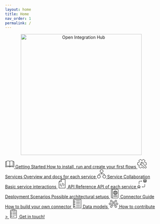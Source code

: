 ```yaml
---
layout: home
title: Home
nav_order: 1
permalink: /
---
```


<p align="center">
  <img src="https://raw.githubusercontent.com/openintegrationhub/openintegrationhub.github.io/master/assets/images/large-oih-vertikal-zentriert.png" alt="Open Integration Hub" width="400"/>
</p>


<div class="oih-docs-overview-container">
    <a class="item" href="https://openintegrationhub.github.io//docs/Getting%20Started/LocalInstallationGuide.html">
            <svg xmlns="http://www.w3.org/2000/svg" width="30" height="30" viewBox="0 0 30 30"><g fill="#0A0B09"><path d="M10 21.71c.988 0 3.532.28 5 .91v-15.61c-.805-.53-3.571-1.01-5-1.01-1.849 0-4.131.31-5 1v15.56c1.656-.8 4.378-.85 5-.85zm-5.5 2.29l-.186-.04c-.189-.07-.314-.26-.314-.46v-16.72c0-.13.048-.25.137-.34 1.304-1.37 5.113-1.44 5.863-1.44 1.237 0 4.914.44 5.862 1.44.089.09.138.21.138.34v16.72c0 .2-.125.39-.315.46-.189.08-.406.03-.548-.12-.554-.58-3.609-1.13-5.137-1.13-1.957 0-4.4.35-5.138 1.13-.097.1-.228.16-.362.16zM21 21.71c.988 0 3.532.28 5 .91v-15.61c-.805-.53-3.571-1.01-5-1.01-1.849 0-4.131.31-5 1v15.56c1.656-.8 4.378-.85 5-.85zm-5.5 2.29l-.186-.04c-.189-.07-.314-.26-.314-.46v-16.72c0-.13.048-.25.137-.34 1.304-1.37 5.113-1.44 5.863-1.44 1.237 0 4.914.44 5.862 1.44.089.09.138.21.138.34v16.72c0 .2-.125.39-.315.46-.189.08-.405.03-.548-.12-.554-.58-3.609-1.13-5.137-1.13-1.957 0-4.4.35-5.138 1.13-.097.1-.228.16-.362.16zM29.5 26l-.043-.01-11.093-.96c-.347.62-1.349.97-2.864.97-1.516 0-2.518-.35-2.865-.97l-11.092.96c-.129.02-.278-.03-.381-.13-.104-.09-.162-.22-.162-.36v-17.51c0-.24.169-.44.402-.49l2.5-.49c.271-.06.534.12.588.39.054.27-.122.53-.393.59l-2.097.41v16.55l10.957-.95c.131-.01.277.03.381.13.103.09.162.23.162.37 0 .17.587.5 2 .5s2-.33 2-.5c0-.14.058-.28.162-.37.103-.1.25-.14.381-.13l10.957.95v-16.55l-2.098-.41c-.271-.06-.446-.32-.393-.59.054-.27.324-.45.588-.39l2.5.49c.234.05.403.25.403.49v17.51c0 .14-.059.27-.162.36-.093.09-.213.14-.338.14M13 25c-.277 0-.5-.23-.5-.5v-1.5c0-.28.223-.5.5-.5.276 0 .5.22.5.5v1.5c0 .27-.224.5-.5.5m5 0c-.277 0-.5-.23-.5-.5v-2c0-.28.223-.5.5-.5.276 0 .5.22.5.5v2c0 .27-.224.5-.5.5"/></g></svg>
        <span class="title">Getting Started</span>
        <span class="description">How to install, run and create your first flows</span>
    </a>
    <a class="item" href="https://openintegrationhub.github.io//docs/Services/Services.html">
            <svg xmlns="http://www.w3.org/2000/svg" width="30" height="30" viewBox="0 0 30 30"><g fill="#0A0B09"><path d="M16.737 19.984c.131 0 .258.06.353.15l8.237 8.24c.4.4.954.63 1.52.63h.003c1.185 0 2.15-.97 2.15-2.15 0-.58-.224-1.12-.63-1.53l-6.756-6.75c-.942-.94-1.44-2.03-1.611-3.52l-.019-.16c-.117-1.05-.238-2.13-1.394-3.26-1.08-1.07-2.339-1.61-3.53-1.63-.895.01-1.76.26-2.535.73l3.482 2.09c.15.09.243.25.243.43 0 1.73-.963 3.29-2.513 4.06l-.264.13c-.154.08-.334.07-.481-.01l-2.966-1.79c.111 1.12.584 2.16 1.369 3 .979 1.04 2.303 1.61 3.73 1.61.452 0 .919-.08 1.468-.24l.144-.03zm10.113 10.02h-.003c-.841 0-1.632-.33-2.227-.93l-8.03-8.03c-.525.14-.997.21-1.465.21-1.68 0-3.305-.7-4.457-1.93-1.169-1.24-1.758-2.86-1.658-4.57.011-.18.116-.34.276-.42.153-.07.359-.08.507.01l3.479 2.09.018-.01c1.126-.57 1.854-1.66 1.949-2.9l-3.887-2.33c-.14-.08-.23-.23-.242-.39-.011-.17.058-.32.186-.43 1.092-.88 2.39-1.36 3.751-1.37 1.455-.03 2.973.66 4.246 1.91 1.407 1.39 1.561 2.76 1.685 3.86l.018.17c.144 1.25.553 2.15 1.325 2.92l6.756 6.76c.595.59.923 1.38.923 2.22 0 1.74-1.413 3.16-3.15 3.16zM10.625 30.004c-.206 0-.417-.06-.611-.16l-5.029-2.99c-.524-.3-.752-.94-.53-1.52l1.353-3.46c-.502-.72-.901-1.42-1.21-2.14l-3.562-.52c-.587-.08-1.036-.61-1.036-1.23v-5.96c0-.63.449-1.15 1.046-1.23l3.552-.52c.319-.75.724-1.46 1.209-2.14l-1.351-3.46c-.208-.59.027-1.24.54-1.53l5.007-2.97c.55-.31 1.209-.18 1.58.3l2.22 2.92c.9-.1 1.494-.1 2.393 0l2.219-2.91c.379-.5 1.06-.63 1.586-.31l5.012 2.98c.525.29.753.94.532 1.52l-1.353 3.46c.502.72.899 1.42 1.209 2.14l3.563.52c.586.08 1.036.6 1.036 1.23v5.96c0 .62-.45 1.15-1.045 1.23l-2.455.36c-.272.03-.528-.15-.568-.42-.04-.28.149-.53.422-.57l2.464-.36c.105-.02.182-.12.182-.24v-5.96c0-.12-.076-.22-.172-.24l-3.853-.56c-.177-.03-.325-.15-.391-.31-.323-.81-.767-1.6-1.361-2.41-.1-.14-.124-.32-.062-.48l1.45-3.71c.043-.11.002-.24-.097-.29l-5.029-2.99c-.109-.07-.219-.02-.275.05l-2.391 3.15c-.109.14-.285.21-.462.19-1.067-.14-1.647-.14-2.715 0-.175.02-.353-.05-.461-.19l-2.393-3.15c-.065-.08-.183-.1-.286-.04l-5.006 2.97c-.111.06-.139.21-.102.31l1.444 3.7c.063.16.038.34-.065.48-.566.76-1.022 1.57-1.357 2.41-.066.16-.215.28-.391.31l-3.843.56c-.107.02-.182.12-.182.24v5.96c0 .12.074.22.173.24l3.851.56c.177.03.326.15.392.31.322.81.767 1.6 1.36 2.41.101.14.124.32.062.48l-1.45 3.71c-.043.11-.002.24.097.29l5.028 2.99c.093.05.211.03.277-.05l2.391-3.15c.108-.14.287-.22.461-.19.774.1 1.942.1 2.715 0 .176-.03.353.05.462.19l2.392 3.15c.065.08.185.1.285.04l1.441-.85c.237-.14.544-.07.685.17.141.24.063.55-.175.69l-1.451.86c-.55.31-1.21.18-1.579-.3l-2.221-2.92c-.692.07-1.7.07-2.393 0l-2.219 2.91c-.237.31-.593.48-.959.48"/></g></svg>
            <span class="title">Services</span>
            <span class="description">Overview and docs for each service</span>
    </a>
    <a class="item" href="https://openintegrationhub.github.io//docs/Service%20Collaboration/ServiceCollaborationOverview.html">
            <svg xmlns="http://www.w3.org/2000/svg" width="30" height="30" viewBox="0 0 30 30"><g fill="#000"><path d="M15.5 16c-.28 0-.5-.22-.5-.5v-4c0-.27.22-.5.5-.5s.5.23.5.5v4c0 .28-.22.5-.5.5"/><path d="M24.5 20c-.28 0-.5-.22-.5-.5v-1.5c0-1.1-.9-2-2-2h-13c-1.1 0-2 .9-2 2v1.5c0 .28-.22.5-.5.5s-.5-.22-.5-.5v-1.5c0-1.65 1.35-3 3-3h13c1.65 0 3 1.35 3 3v1.5c0 .28-.22.5-.5.5m-9-18c-2.48 0-4.5 2.02-4.5 4.5s2.02 4.5 4.5 4.5 4.5-2.02 4.5-4.5-2.02-4.5-4.5-4.5zm0 10c-3.03 0-5.5-2.46-5.5-5.5 0-3.03 2.47-5.5 5.5-5.5s5.5 2.47 5.5 5.5c0 3.04-2.47 5.5-5.5 5.5zM6.5 20c-2.48 0-4.5 2.02-4.5 4.5s2.02 4.5 4.5 4.5 4.5-2.02 4.5-4.5-2.02-4.5-4.5-4.5zm0 10c-3.03 0-5.5-2.46-5.5-5.5 0-3.03 2.47-5.5 5.5-5.5s5.5 2.47 5.5 5.5c0 3.04-2.47 5.5-5.5 5.5zm18-10c-2.48 0-4.5 2.02-4.5 4.5s2.02 4.5 4.5 4.5 4.5-2.02 4.5-4.5-2.02-4.5-4.5-4.5zm0 10c-3.03 0-5.5-2.46-5.5-5.5 0-3.03 2.47-5.5 5.5-5.5s5.5 2.47 5.5 5.5c0 3.04-2.47 5.5-5.5 5.5z"/></g></svg>
            <span class="title">Service Collaboration</span>
            <span class="description">Basic service interactions</span>
    </a>
    <a class="item" href="https://openintegrationhub.github.io//docs/API%20Reference/APIReferenceOverview.html">
            <svg xmlns="http://www.w3.org/2000/svg" width="30" height="30" viewBox="0 0 30 30"><g fill="#000"><path d="M10.364 23c-.18 0-.352-.101-.439-.276l-1.958-4c-.069-.141-.069-.307 0-.448l1.958-4c.121-.247.415-.346.657-.223.242.123.34.424.219.671l-1.848 3.776 1.848 3.776c.12.247.023.548-.219.671-.07.036-.145.053-.218.053m2.447 2l-.155-.026c-.256-.087-.395-.37-.309-.632l3.916-12c.085-.262.36-.405.619-.316.256.087.395.37.309.632l-3.916 12c-.069.21-.259.342-.464.342m6.363-2c-.073 0-.148-.017-.218-.053-.242-.123-.34-.424-.219-.671l1.848-3.776-1.848-3.776c-.12-.247-.023-.548.219-.671s.535-.024.657.223l1.958 4c.069.141.069.307 0 .448l-1.958 4c-.086.175-.258.276-.439.276"/><path d="M4.979 29h19.579v-28h-12.034l-7.545 7.707v20.293zm20.068 1h-20.558c-.27 0-.489-.224-.489-.5v-21c0-.133.052-.26.143-.354l7.832-8c.092-.093.216-.146.347-.146h12.726c.27 0 .489.224.489.5v29c0 .276-.219.5-.489.5zM12.321 9h-7.832c-.27 0-.489-.224-.489-.5s.219-.5.489-.5h7.342v-7.5c0-.276.219-.5.489-.5s.489.224.489.5v8c0 .276-.219.5-.489.5"/></g></svg>
        <span class="title">API Reference</span>
        <span class="description">API of each service</span>
    </a>
    <a class="item" href="#">
        <svg xmlns="http://www.w3.org/2000/svg" width="30" height="30" viewBox="0 0 30 30"><g fill="#0A0B09"><path d="M5.501 16c-.277 0-.5-.23-.5-.5v-7c0-1.38 1.121-2.5 2.5-2.5h5.793l-.147-.15c-.098-.1-.146-.23-.146-.35 0-.13.048-.26.146-.36.195-.19.512-.19.707 0l1 1h.002l.001.01c.088.09.136.2.143.32l-.003.09c-.011.09-.05.18-.115.26h-.001l-.03.03-.997 1c-.195.2-.512.2-.707 0-.195-.2-.195-.51 0-.71l.147-.14h-5.793c-.828 0-1.5.67-1.5 1.5v7c0 .27-.224.5-.5.5m11 11c-.128 0-.256-.05-.354-.15l-1-1h-.003c-.088-.09-.136-.21-.142-.32v-.01l.002-.08c.011-.1.05-.19.115-.27h.001l.03-.03.997-1c.195-.19.512-.19.707 0 .195.2.195.51 0 .71l-.146.15h5.793c.827 0 1.5-.68 1.5-1.5v-7c0-.28.223-.5.5-.5.276 0 .5.22.5.5v7c0 1.38-1.122 2.5-2.5 2.5h-5.793l.146.14c.098.1.147.23.147.36 0 .12-.049.25-.147.35-.098.1-.225.15-.353.15m8.5-26c-2.442 0-4 .89-4 1.5s1.558 1.5 4 1.5c2.441 0 4-.89 4-1.5s-1.559-1.5-4-1.5zm0 4c-2.851 0-5-1.08-5-2.5 0-1.43 2.149-2.5 5-2.5 2.85 0 5 1.07 5 2.5 0 1.42-2.15 2.5-5 2.5zM25.001 7c-2.851 0-5-1.08-5-2.5 0-.28.223-.5.5-.5.276 0 .5.22.5.5 0 .61 1.558 1.5 4 1.5 2.441 0 4-.89 4-1.5 0-.28.223-.5.5-.5.276 0 .5.22.5.5 0 1.42-2.15 2.5-5 2.5M25.001 9c-2.851 0-5-1.08-5-2.5 0-.28.223-.5.5-.5.276 0 .5.22.5.5 0 .61 1.558 1.5 4 1.5 2.441 0 4-.89 4-1.5 0-.28.223-.5.5-.5.276 0 .5.22.5.5 0 1.42-2.15 2.5-5 2.5"/><path d="M25.001 11c-2.851 0-5-1.08-5-2.5v-6c0-.28.223-.5.5-.5.276 0 .5.22.5.5v6c0 .61 1.558 1.5 4 1.5 2.441 0 4-.89 4-1.5v-6c0-.28.223-.5.5-.5.276 0 .5.22.5.5v6c0 1.42-2.15 2.5-5 2.5m-18 18h1v-4.5c0-.24.166-.44.388-.49l-3.388-3.77-3.389 3.77c.223.05.389.25.389.49v4.5h1v-3.5c0-.28.223-.5.5-.5h3c.276 0 .5.22.5.5v3.5zm1.5 1h-2c-.277 0-.5-.23-.5-.5v-3.5h-2v3.5c0 .27-.224.5-.5.5h-2c-.277 0-.5-.23-.5-.5v-4.5h-.5c-.198 0-.377-.12-.457-.3-.081-.18-.047-.39.085-.54l4.5-5c.189-.21.554-.21.743 0l4.5 5c.133.15.166.36.085.54-.08.18-.259.3-.456.3h-.5v4.5c0 .27-.224.5-.5.5z"/></g></svg>
        <span class="title">Deployment Scenarios</span>
        <span class="description">Possible architectural setups</span>
    </a>
    <a class="item" href="https://openintegrationhub.github.io//docs/Connectors/ConnectorBasics.html">
        <svg xmlns="http://www.w3.org/2000/svg" width="30" height="30" viewBox="0 0 30 30"><g fill="#0A0B09"><path d="M5.97 1c-1.09 0-1.97.88-1.97 1.97v24.06c0 1.08.88 1.97 1.97 1.97h18.06c1.09 0 1.97-.89 1.97-1.97v-24.06c0-1.09-.88-1.97-1.97-1.97h-18.06zm18.06 29h-18.06c-1.64 0-2.97-1.34-2.97-2.97v-24.06c0-1.64 1.33-2.97 2.97-2.97h18.06c1.64 0 2.97 1.33 2.97 2.97v24.06c0 1.63-1.33 2.97-2.97 2.97zM7.5 30c-.28 0-.5-.23-.5-.5v-29c0-.28.22-.5.5-.5s.5.22.5.5v29c0 .27-.22.5-.5.5m9.5-24c-3.31 0-6 2.69-6 6s2.69 6 6 6 6-2.69 6-6-2.69-6-6-6zm0 13c-3.86 0-7-3.14-7-7s3.14-7 7-7 7 3.14 7 7-3.14 7-7 7zM17 6c-.84 0-2 2.28-2 6 0 3.71 1.16 6 2 6 .83 0 2-2.29 2-6 0-3.72-1.17-6-2-6zm0 13c-1.95 0-3-3.61-3-7 0-3.4 1.05-7 3-7s3 3.6 3 7c0 3.39-1.05 7-3 7zM23 10h-12c-.28 0-.5-.23-.5-.5 0-.28.22-.5.5-.5h12c.28 0 .5.22.5.5 0 .27-.22.5-.5.5m0 5h-12c-.28 0-.5-.23-.5-.5 0-.28.22-.5.5-.5h12c.28 0 .5.22.5.5 0 .27-.22.5-.5.5m.5 7h-13c-.28 0-.5-.23-.5-.5 0-.28.22-.5.5-.5h13c.28 0 .5.22.5.5 0 .27-.22.5-.5.5m0 3h-13c-.28 0-.5-.23-.5-.5 0-.28.22-.5.5-.5h13c.28 0 .5.22.5.5 0 .27-.22.5-.5.5"/></g></svg>
        <span class="title">Connector Guide</span>
        <span class="description">How to build your own connector</span>
    </a>
    <a class="item" href="https://openintegrationhub.github.io//docs/Data%20Models/DataModelBasics.html">
            <svg xmlns="http://www.w3.org/2000/svg" width="30" height="30" viewBox="0 0 30 30"><g fill="#0A0B09"><path d="M24.5 6h-12c-.277 0-.5-.23-.5-.5 0-.28.223-.5.5-.5h12c.276 0 .5.22.5.5 0 .27-.224.5-.5.5m0 5h-12c-.277 0-.5-.23-.5-.5 0-.28.223-.5.5-.5h12c.276 0 .5.22.5.5 0 .27-.224.5-.5.5m0 5h-12c-.277 0-.5-.23-.5-.5 0-.28.223-.5.5-.5h12c.276 0 .5.22.5.5 0 .27-.224.5-.5.5m0 5h-12c-.277 0-.5-.23-.5-.5 0-.28.223-.5.5-.5h12c.276 0 .5.22.5.5 0 .27-.224.5-.5.5m0 5h-12c-.277 0-.5-.23-.5-.5 0-.28.223-.5.5-.5h12c.276 0 .5.22.5.5 0 .27-.224.5-.5.5"/><path d="M4.755 1c-.417 0-.755.34-.755.75v26.49c0 .42.338.76.755.76h22.489c.417 0 .756-.34.756-.76v-26.49c0-.41-.339-.75-.756-.75h-22.489zm22.489 29h-22.489c-.967 0-1.755-.79-1.755-1.76v-26.49c0-.97.788-1.75 1.755-1.75h22.489c.968 0 1.756.78 1.756 1.75v26.49c0 .97-.788 1.76-1.756 1.76zM6.5 19h-4c-.277 0-.5-.23-.5-.5 0-.28.223-.5.5-.5h4c.276 0 .5.22.5.5 0 .27-.224.5-.5.5m0 6h-4c-.277 0-.5-.23-.5-.5 0-.28.223-.5.5-.5h4c.276 0 .5.22.5.5 0 .27-.224.5-.5.5m0-12h-4c-.277 0-.5-.23-.5-.5 0-.28.223-.5.5-.5h4c.276 0 .5.22.5.5 0 .27-.224.5-.5.5m0-6h-4c-.277 0-.5-.23-.5-.5 0-.28.223-.5.5-.5h4c.276 0 .5.22.5.5 0 .27-.224.5-.5.5"/><path d="M7.5 6c-.276 0-.5.22-.5.5 0 .27.224.5.5.5.275 0 .5-.23.5-.5 0-.28-.225-.5-.5-.5zm0 2c-.828 0-1.5-.68-1.5-1.5 0-.83.672-1.5 1.5-1.5.827 0 1.5.67 1.5 1.5 0 .82-.673 1.5-1.5 1.5zm0 4c-.276 0-.5.22-.5.5 0 .27.224.5.5.5.275 0 .5-.23.5-.5 0-.28-.225-.5-.5-.5zm0 2c-.828 0-1.5-.68-1.5-1.5 0-.83.672-1.5 1.5-1.5.827 0 1.5.67 1.5 1.5 0 .82-.673 1.5-1.5 1.5zm0 4c-.276 0-.5.22-.5.5 0 .27.224.5.5.5.275 0 .5-.23.5-.5 0-.28-.225-.5-.5-.5zm0 2c-.828 0-1.5-.68-1.5-1.5 0-.83.672-1.5 1.5-1.5.827 0 1.5.67 1.5 1.5 0 .82-.673 1.5-1.5 1.5zm0 4c-.276 0-.5.22-.5.5 0 .27.224.5.5.5.275 0 .5-.23.5-.5 0-.28-.225-.5-.5-.5zm0 2c-.828 0-1.5-.68-1.5-1.5 0-.83.672-1.5 1.5-1.5.827 0 1.5.67 1.5 1.5 0 .82-.673 1.5-1.5 1.5z"/></g></svg>
        <span class="title">Data models</span>
    </a>
    <a class="item" href="https://openintegrationhub.github.io//docs/Contributing/ContributionGuidelines.html">
        <svg xmlns="http://www.w3.org/2000/svg" width="30" height="30" viewBox="0 0 30 30"><g fill="#000"><path d="M10.026 19h9.948c-.272-2.59-2.602-5-4.974-5-2.372 0-4.702 2.41-4.974 5zm10.474 1h-11c-.276 0-.5-.22-.5-.5 0-3.34 2.916-6.5 6-6.5s6 3.16 6 6.5c0 .28-.224.5-.5.5zM15 9c-1.103 0-2 .9-2 2 0 1.11.897 2 2 2s2-.89 2-2c0-1.1-.897-2-2-2zm0 5c-1.654 0-3-1.34-3-3 0-1.65 1.346-3 3-3s3 1.35 3 3c0 1.66-1.346 3-3 3zm-4-3.5c-.128 0-.256-.05-.354-.14l-1-1c-.195-.2-.195-.52 0-.71.196-.2.512-.2.708 0l1 1c.195.19.195.51 0 .71-.098.09-.226.14-.354.14m-2.5 5.5h-2c-.276 0-.5-.22-.5-.5 0-.27.224-.5.5-.5h2c.276 0 .5.23.5.5 0 .28-.224.5-.5.5m1.5 6.5c-.128 0-.256-.05-.354-.14-.195-.2-.195-.52 0-.71l1-1c.196-.2.512-.2.708 0 .195.19.195.51 0 .71l-1 1c-.098.09-.226.14-.354.14M7.5 4c-1.378 0-2.5 1.12-2.5 2.5s1.122 2.5 2.5 2.5 2.5-1.12 2.5-2.5-1.122-2.5-2.5-2.5zm0 6c-1.93 0-3.5-1.57-3.5-3.5s1.57-3.5 3.5-3.5 3.5 1.57 3.5 3.5-1.57 3.5-3.5 3.5zm0 12c-1.378 0-2.5 1.12-2.5 2.5s1.122 2.5 2.5 2.5 2.5-1.12 2.5-2.5-1.122-2.5-2.5-2.5zm0 6c-1.93 0-3.5-1.57-3.5-3.5s1.57-3.5 3.5-3.5 3.5 1.57 3.5 3.5-1.57 3.5-3.5 3.5zm-4-15c-1.378 0-2.5 1.12-2.5 2.5s1.122 2.5 2.5 2.5 2.5-1.12 2.5-2.5-1.122-2.5-2.5-2.5zm0 6c-1.93 0-3.5-1.57-3.5-3.5s1.57-3.5 3.5-3.5 3.5 1.57 3.5 3.5-1.57 3.5-3.5 3.5zm15.5-8.5c-.128 0-.256-.05-.354-.14-.195-.2-.195-.52 0-.71l1-1c.196-.2.512-.2.708 0 .195.19.195.51 0 .71l-1 1c-.098.09-.226.14-.354.14m4.5 5.5h-2c-.276 0-.5-.22-.5-.5 0-.27.224-.5.5-.5h2c.276 0 .5.23.5.5 0 .28-.224.5-.5.5m-3.5 6.5c-.128 0-.256-.05-.354-.14l-1-1c-.195-.2-.195-.52 0-.71.196-.2.512-.2.708 0l1 1c.195.19.195.51 0 .71-.098.09-.226.14-.354.14"/><path d="M22.5 4c-1.378 0-2.5 1.12-2.5 2.5s1.122 2.5 2.5 2.5 2.5-1.12 2.5-2.5-1.122-2.5-2.5-2.5zm0 6c-1.93 0-3.5-1.57-3.5-3.5s1.57-3.5 3.5-3.5 3.5 1.57 3.5 3.5-1.57 3.5-3.5 3.5zm0 12c-1.378 0-2.5 1.12-2.5 2.5s1.122 2.5 2.5 2.5 2.5-1.12 2.5-2.5-1.122-2.5-2.5-2.5zm0 6c-1.93 0-3.5-1.57-3.5-3.5s1.57-3.5 3.5-3.5 3.5 1.57 3.5 3.5-1.57 3.5-3.5 3.5zm4-15c-1.378 0-2.5 1.12-2.5 2.5s1.122 2.5 2.5 2.5 2.5-1.12 2.5-2.5-1.122-2.5-2.5-2.5zm0 6c-1.93 0-3.5-1.57-3.5-3.5s1.57-3.5 3.5-3.5 3.5 1.57 3.5 3.5-1.57 3.5-3.5 3.5z"/></g></svg>
        <span class="title">How to contribute</span>
    </a>
    <a class="item" href=<a href="mailto:info@cloudecosystem.org">>
            <svg xmlns="http://www.w3.org/2000/svg" width="30" height="30" viewBox="0 0 30 30"><g fill="#000"><path d="M23.091 10h-11.748c-.27 0-.489-.224-.489-.5s.219-.5.489-.5h11.748c.27 0 .489.224.489.5s-.219.5-.489.5m-15.664-1c-.27 0-.489.225-.489.5s.219.5.489.5.489-.225.489-.5-.219-.5-.489-.5m0 2c-.81 0-1.468-.673-1.468-1.5s.659-1.5 1.468-1.5c.81 0 1.468.673 1.468 1.5s-.659 1.5-1.468 1.5m15.664 4h-11.748c-.27 0-.489-.224-.489-.5s.219-.5.489-.5h11.748c.27 0 .489.224.489.5s-.219.5-.489.5m-15.664-1c-.27 0-.489.225-.489.5s.219.5.489.5.489-.225.489-.5-.219-.5-.489-.5m0 2c-.81 0-1.468-.673-1.468-1.5s.659-1.5 1.468-1.5c.81 0 1.468.673 1.468 1.5s-.659 1.5-1.468 1.5m15.664 4h-11.748c-.27 0-.489-.224-.489-.5s.219-.5.489-.5h11.748c.27 0 .489.224.489.5s-.219.5-.489.5m-15.664-1c-.27 0-.489.225-.489.5s.219.5.489.5.489-.225.489-.5-.219-.5-.489-.5m0 2c-.81 0-1.468-.673-1.468-1.5s.659-1.5 1.468-1.5c.81 0 1.468.673 1.468 1.5s-.659 1.5-1.468 1.5m9.79 4h-5.874c-.27 0-.489-.224-.489-.5s.219-.5.489-.5h5.874c.27 0 .489.224.489.5s-.219.5-.489.5m-9.79-1c-.27 0-.489.225-.489.5s.219.5.489.5.489-.225.489-.5-.219-.5-.489-.5m0 2c-.81 0-1.468-.673-1.468-1.5s.659-1.5 1.468-1.5c.81 0 1.468.673 1.468 1.5s-.659 1.5-1.468 1.5M23.839 30h-18.14c-.937 0-1.7-.78-1.7-1.738v-23.524c0-.958.763-1.738 1.7-1.738h3.628c.27 0 .489.224.489.5s-.219.5-.489.5h-3.628c-.397 0-.721.331-.721.738v23.524c0 .407.323.738.721.738h18.14c.396 0 .72-.331.72-.738v-23.524c0-.407-.323-.738-.72-.738h-3.628c-.27 0-.489-.224-.489-.5s.219-.5.489-.5h3.628c.937 0 1.699.78 1.699 1.738v23.524c0 .958-.762 1.738-1.699 1.738"/><path d="M9.874 4h9.79v-.5c0-.827-.659-1.5-1.468-1.5h-2.048c-.207 0-.392-.133-.461-.333-.139-.398-.508-.667-.917-.667-.409 0-.778.269-.917.667-.07.2-.255.333-.461.333h-2.048c-.81 0-1.468.673-1.468 1.5v.5zm10.279 1h-10.769c-.27 0-.489-.224-.489-.5v-1c0-1.379 1.098-2.5 2.447-2.5h1.737c.346-.61.987-1 1.69-1s1.344.39 1.69 1h1.737c1.349 0 2.447 1.121 2.447 2.5v1c0 .276-.219.5-.489.5z"/></g></svg>
        <span class="title">Get in touch!</span>
    </a>
</div>
